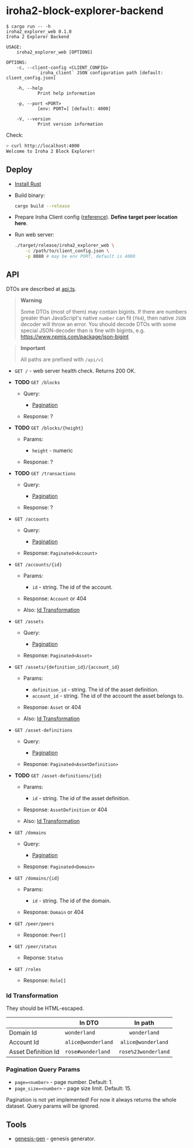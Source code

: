 # iroha2-block-explorer-backend

```
$ cargo run -- -h
iroha2_explorer_web 0.1.0
Iroha 2 Explorer Backend

USAGE:
    iroha2_explorer_web [OPTIONS]

OPTIONS:
    -c, --client-config <CLIENT_CONFIG>
            `iroha_client` JSON configuration path [default: client_config.json]

    -h, --help
            Print help information

    -p, --port <PORT>
            [env: PORT=] [default: 4000]

    -V, --version
            Print version information
```

Check:

```bash
> curl http://localhost:4000
Welcome to Iroha 2 Block Explorer!
```

## Deploy

- [Install Rust](https://www.rust-lang.org/tools/install)
- Build binary:

  ```bash
  cargo build --release
  ```

- Prepare Iroha Client config ([reference](https://github.com/hyperledger/iroha/blob/ea45b5053018acd48340024800786ff5a3d0904d/docs/source/references/config.md)). **Define target peer location here**.

- Run web server:

  ```bash
  ./target/release/iroha2_explorer_web \
      -c /path/to/client_config.json \
      -p 8080 # may be env PORT, default is 4000
  ```

## API

DTOs are described at [api.ts](./api.ts).

> **Warning**
>
> Some DTOs (most of them) may contain bigints. If there are numbers greater than JavaScript's native `number` can fit (`f64`), then native `JSON` decoder will throw an error. You should decode DTOs with some special JSON-decoder than is fine with bigints, e.g. https://www.npmjs.com/package/json-bigint

> **Important**
>
> All paths are prefixed with `/api/v1`

- `GET /` - web server health check. Returns 200 OK.

- **TODO** `GET /blocks`

  - Query:

    - [Pagination](#pagination-query-params)

  - Response: ?

- **TODO** `GET /blocks/{height}`

  - Params:

    - `height` - numeric

  - Response: ?

- **TODO** `GET /transactions`

  - Query:

    - [Pagination](#pagination-query-params)

  - Response: ?

- `GET /accounts`

  - Query:

    - [Pagination](#pagination-query-params)

  - Response: `Paginated<Account>`

- `GET /accounts/{id}`

  - Params:

    - `id` - string. The id of the account.

  - Response: `Account` or 404

  - Also: [Id Transformation](#id-transformation)

- `GET /assets`

  - Query:

    - [Pagination](#pagination-query-params)

  - Response: `Paginated<Asset>`

- `GET /assets/{definition_id}/{account_id}`

  - Params:

    - `definition_id` - string. The id of the asset definition.
    - `account_id` - string. The id of the account the asset belongs to.

  - Response: `Asset` or 404

  - Also: [Id Transformation](#id-transformation)

- `GET /asset-definitions`

  - Query:

    - [Pagination](#pagination-query-params)

  - Response: `Paginated<AssetDefinition>`

- **TODO** `GET /asset-definitions/{id}`

  - Params:

    - `id` - string. The id of the asset definition.

  - Response: `AssetDefinition` or 404

  - Also: [Id Transformation](#id-transformation)

- `GET /domains`

  - Query:

    - [Pagination](#pagination-query-params)

  - Response: `Paginated<Domain>`

- `GET /domains/{id}`

  - Params:

    - `id` - string. The id of the domain.

  - Response: `Domain` or 404

- `GET /peer/peers`

  - Response: `Peer[]`

- `GET /peer/status`

  - Reponse: `Status`

- `GET /roles`

  - Response: `Role[]`

### Id Transformation

They should be HTML-escaped.

|                     | In DTO             |       In path       |
| ------------------- | ------------------ | :-----------------: |
| Domain Id           | `wonderland`       |    `wonderland`     |
| Account Id          | `alice@wonderland` | `alice@wonderland`  |
| Asset Definition Id | `rose#wonderland`  | `rose%23wonderland` |

### Pagination Query Params

- `page=<number>` - page number. Default: 1.
- `page_size=<number>` - page size limit. Default: 15.

Pagination is not yet implemented! For now it always returns the whole dataset. Query params will be ignored.

## Tools

- [genesis-gen](./tools/genesis-gen/README.md) - genesis generator.
